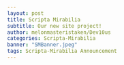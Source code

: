 ```yaml
---
layout: post
title: Scripta Mirabilia
subtitle: Our new site project!
author: melonmasteristaken/Dev10us
categories: Scripta-Mirabilia
banner: "SMBanner.jpeg"
tags: Scripta-Mirabilia Announcement
---
```

